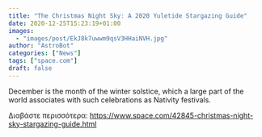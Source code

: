 ```yaml
---
title: "The Christmas Night Sky: A 2020 Yuletide Stargazing Guide"
date: 2020-12-25T15:23:19+01:00
images:
  - "images/post/EkJ8k7uwwm9qsV3HHaiNVH.jpg"
author: "AstroBot"
categories: ["News"]
tags: ["space.com"]
draft: false
---
```


December is the month of the winter solstice, which a large part of the world associates with such celebrations as Nativity festivals. 

Διαβάστε περισσότερα: https://www.space.com/42845-christmas-night-sky-stargazing-guide.html
